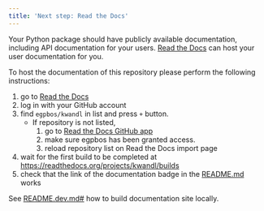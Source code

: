 ```yaml
---
title: 'Next step: Read the Docs'
---
```


Your Python package should have publicly available documentation, including API documentation for your users.
[Read the Docs](https://readthedocs.org) can host your user documentation for you.

To host the documentation of this repository please perform the following instructions:

1. go to [Read the Docs](https://readthedocs.org/dashboard/import/?)
1. log in with your GitHub account
1. find `egpbos/kwandl` in list and press `+` button.
   * If repository is not listed,
      1. go to [Read the Docs GitHub app](https://github.com/settings/connections/applications/fae83c942bc1d89609e2)
      2. make sure egpbos has been granted access.
      3. reload repository list on Read the Docs import page
1. wait for the first build to be completed at <https://readthedocs.org/projects/kwandl/builds>
1. check that the link of the documentation badge in the [README.md](https://github.com/egpbos/kwandl) works

See [README.dev.md#](https://github.com/egpbos/kwandl/blob/main/README.dev.md#generating-the-api-docs) how to build documentation site locally.
